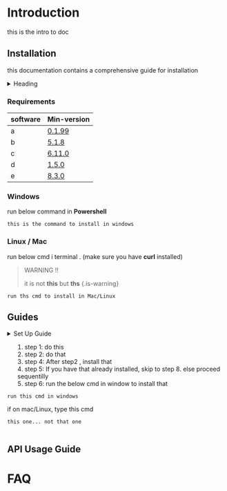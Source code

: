 <!-- TITLE: Neutrinos Doc -->
<!-- SUBTITLE: docs for nos -->

# Introduction
this is the intro to doc
## Installation
this documentation contains a comprehensive guide for installation 

<details>
<summary>Heading</summary>
<details>
<summary> Sub-Heading1</summary>

* markdown list 1
	1. nested list 1
	2. nested list 2
* markdown list 2

</details>

<details>
<summary>Sub-Heading2</summary>

* markdown list 1
	* nested list 1
	* nested list 2
* markdown list 2

</details>
<details>
<summary>Sub-Heading3</summary>

* [markdown list 1][1]
	* [nested list 1]()
	* nested list 2
* markdown list 2

</details>
</details>

[1]: faq

### Requirements
software | Min-version
-|-
a  | [0.1.99]()
b | [5.1.8]()
c | [6.11.0]()
d | [1.5.0]()
e | [8.3.0]()
### Windows
run below command in **Powershell**
		
```
this is the command to install in windows

```

### Linux / Mac
run below cmd i terminal . (make sure you have **curl** installed)
 
> WARNING !!
> 
> it is not **this** but **ths**
{.is-warning}

```
run ths cmd to install in Mac/Linux
```
## Guides

<details>
<summary>Set Up Guide<summary>

1. step 1: do this
2. step 2: do that
3. step 4: After step2 , install that
4. step 5: If you have that already installed, skip to step 8. else proceed sequentilly
5. step 6: run the below cmd in window to install that
		
```
run this cmd in windows
```

if on mac/Linux, type this cmd

```
this one... not that one
```
</details>

## API Usage Guide

# FAQ

	